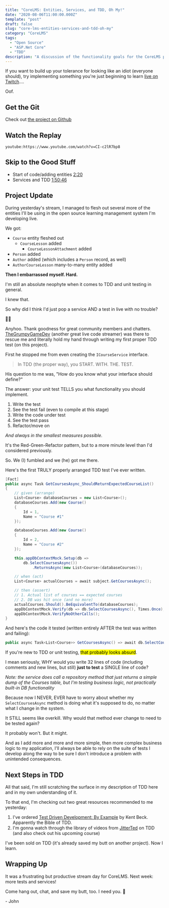 ```yaml
---
title: "CoreLMS: Entities, Services, and TDD, Oh My!"
date: "2020-08-06T11:00:00.000Z"
template: "post"
draft: false
slug: "core-lms-entities-services-and-tdd-oh-my"
category: "CoreLMS"
tags:
  - "Open Source"
  - "ASP.Net Core"
  - "TDD"
description: "A discussion of the functionality goals for the CoreLMS project and getting the solution setup for \"clean code\" success."
---
```


If you want to build up your tolerance for looking like an idiot (everyone should), try implementing something you're just beginning to learn [live on Twitch](https://twitch.tv/fitzycodesthings)....

Oof.

## Get the Git

Check out [the project on Github](https://github.com/FitzyCodesThings/core-lms)

## Watch the Replay

`youtube:https://www.youtube.com/watch?v=CI-c2lR7bp8`

## Skip to the Good Stuff

- Start of code/adding entities [2:20](https://youtu.be/CI-c2lR7bp8?t=140)
- Services and TDD [1:50:46](https://youtu.be/CI-c2lR7bp8?t=6646)

## Project Update

During yesterday's stream, I managed to flesh out several more of the entities I'll be using in the open source learning management system I'm developing live.

We got:
- `Course` entity fleshed out
    - `CourseLesson` added
        - `CourseLessonAttachment` added
- `Person` added
- `Author` added (which includes a `Person` record, as well)
- `AuthorCourseLesson` many-to-many entity added

**Then I embarrassed myself. Hard.**

I'm still an absolute neophyte when it comes to TDD and unit testing in general.

I knew that.

So why did I think I'd just pop a service AND a test in live with no trouble?

🤷‍♂️

Anyhoo. Thank goodness for great community members and chatters. [TheGrumpyGameDev](https://www.twitch.tv/thegrumpygamedev) (another great live code streamer) was there to rescue me and literally hold my hand through writing my first proper TDD test (on this project).

First he stopped me from even creating the `ICourseService` interface.

> In TDD (the proper way), you START. WITH. THE. TEST.

His question to me was, "How do you know what your interface should define?"

The answer: your unit test TELLS you what functionality you should implement. 

1. Write the test
2. See the test fail (even to compile at this stage)
3. Write the code under test
4. See the test pass
5. Refactor/move on

*And always in the smallest measures possible.*

It's the Red-Green-Refactor pattern, but to a more minute level than I'd considered previously.

So. We (I) fumbled and we (he) got me there.

Here's the first TRULY properly arranged TDD test I've ever written.

```csharp
[Fact]
public async Task GetCoursesAsync_ShouldReturnExpectedCourseList()
{
    // given (arrange)
    List<Course> databaseCourses = new List<Course>();
    databaseCourses.Add(new Course()
    {
        Id = 1,
        Name = "Course #1"
    });

    databaseCourses.Add(new Course()
    {
        Id = 2,
        Name = "Course #2"
    });

    this.appDbContextMock.Setup(db =>
        db.SelectCoursesAsync())
            .ReturnsAsync(new List<Course>(databaseCourses)); 

    // when (act)
    List<Course> actualCourses = await subject.GetCoursesAsync();

    // then (assert)
    // 1. Actual list of courses == expected courses
    // 2. DB was hit once (and no more)
    actualCourses.Should().BeEquivalentTo(databaseCourses);
    appDbContextMock.Verify(db => db.SelectCoursesAsync(), Times.Once);
    appDbContextMock.VerifyNoOtherCalls();
}
```

And here's the code it tested (written entirely AFTER the test was written and failing):

```csharp
public async Task<List<Course>> GetCoursesAsync() => await db.SelectCoursesAsync();
```

If you're new to TDD or unit testing, <mark>that probably looks absurd</mark>.

I mean seriously, WHY would you write 32 lines of code (including comments and new lines, but still) **just to test** a SINGLE line of code?

*Note: the service does call a repository method that just returns a simple dump of the Courses table, but I'm testing business logic, not practically built-in DB functionality*

Because now I NEVER, EVER have to worry about whether my `SelectCoursesAsync` method is doing what it's supposed to do, no matter what I change in the system.

It STILL seems like overkill. Why would that method ever change to need to be tested again?

It probably won't. But it might. 

And as I add more and more and more simple, then more complex business logic to my application, I'll always be able to rely on the suite of tests I develop along the way to be sure I don't introduce a problem with unintended consequences.

## Next Steps in TDD

All that said, I'm still scratching the surface in my description of TDD here and in my own understanding of it.

To that end, I'm checking out two great resources recommended to me yesterday:

1. I've ordered [Test Driven Development: By Example](https://www.amazon.com/Test-Driven-Development-Kent-Beck/dp/0321146530/) by Kent Beck. Apparently the Bible of TDD.
2. I'm gonna watch through the library of videos from [JitterTed](https://twitch.tv/jitterted) on TDD (and also check out his upcoming course)

I've been sold on TDD (it's already saved my butt on another project). Now I learn.

## Wrapping Up

It was a frustrating but productive stream day for CoreLMS. Next week: more tests and services!

Come hang out, chat, and save my butt, too. I need you. 🤣

\- John